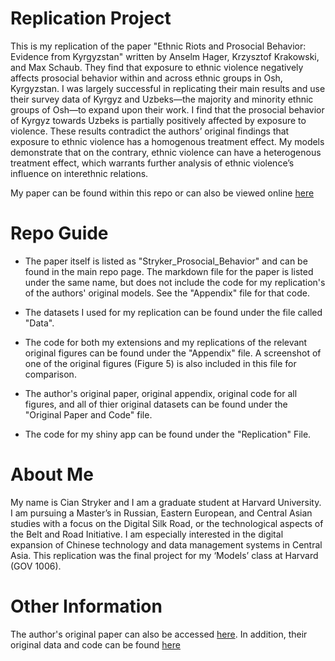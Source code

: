 # Replication Project

This is my replication of the paper "Ethnic Riots and Prosocial Behavior: Evidence from Kyrgyzstan" written by Anselm Hager, Krzysztof Krakowski, and Max Schaub. They find that exposure to ethnic violence negatively affects prosocial behavior within and across ethnic groups in Osh, Kyrgyzstan. I was largely successful in replicating their main results and use their survey data of Kyrgyz and Uzbeks—the majority and minority ethnic groups of Osh—to expand upon their work. I find that the prosocial behavior of Kyrgyz towards Uzbeks is partially positively affected by exposure to violence. These results contradict the authors’ original findings that exposure to ethnic violence has a homogenous treatment effect. My models demonstrate that on the contrary, ethnic violence can have a heterogenous treatment effect, which warrants further analysis of ethnic violence’s influence on interethnic relations.
 
My paper can be found within this repo or can also be viewed online [here](https://cianstryker.shinyapps.io/Replication/)

# Repo Guide

- The paper itself is listed as "Stryker_Prosocial_Behavior" and can be found in the main repo page. The markdown file for the paper is listed under the same name, but does not include the code for my replication's of the authors' original models. See the "Appendix" file for that code. 

- The datasets I used for my replication can be found under the file called "Data".

- The code for both my extensions and my replications of the relevant original figures can be found under the "Appendix" file. A screenshot of one of the original figures (Figure 5) is also included in this file for comparison. 

- The author's original paper, original appendix, original code for all figures, and all of thier original datasets can be found under the "Original Paper and Code" file. 

- The code for my shiny app can be found under the "Replication" File.

# About Me

My name is Cian Stryker and I am a graduate student at Harvard University. I am pursuing a Master’s in Russian, Eastern European, and Central Asian studies with a focus on the Digital Silk Road, or the technological aspects of the Belt and Road Initiative. I am especially interested in the digital expansion of Chinese technology and data management systems in Central Asia. This replication was the final project for my ‘Models’ class at Harvard (GOV 1006).
                               
# Other Information

The author's original paper can also be accessed [here](https://www.cambridge.org/core/services/aop-cambridge-core/content/view/B87A1F338F521174C8FEB51294AAE00C/S000305541900042Xa.pdf/ethnic_riots_and_prosocial_behavior_evidence_from_kyrgyzstan.pdf). In addition, their original data and code can be found [here](https://dataverse.harvard.edu/dataset.xhtml?persistentId=doi:10.7910/DVN/WVBZNE)
